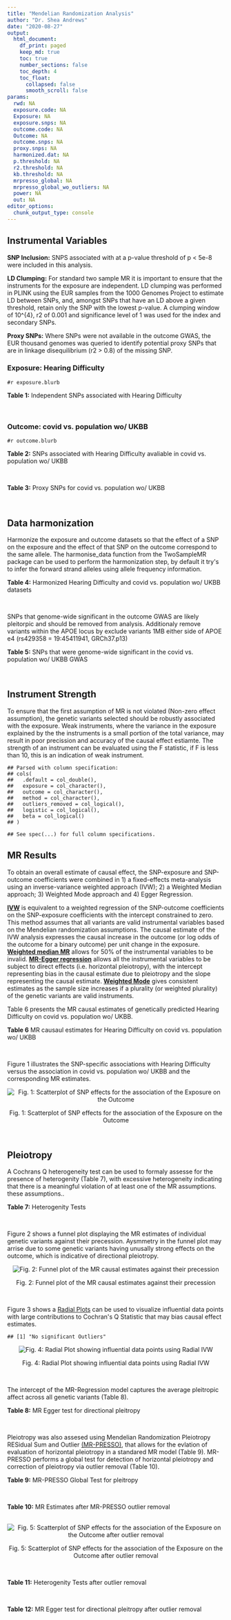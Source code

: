 ```yaml
---
title: "Mendelian Randomization Analysis"
author: "Dr. Shea Andrews"
date: "2020-08-27"
output:
  html_document:
    df_print: paged
    keep_md: true
    toc: true
    number_sections: false
    toc_depth: 4
    toc_float:
      collapsed: false
      smooth_scroll: false
params:
  rwd: NA
  exposure.code: NA
  Exposure: NA
  exposure.snps: NA
  outcome.code: NA
  Outcome: NA
  outcome.snps: NA
  proxy.snps: NA
  harmonized.dat: NA
  p.threshold: NA
  r2.threshold: NA
  kb.threshold: NA
  mrpresso_global: NA
  mrpresso_global_wo_outliers: NA
  power: NA
  out: NA
editor_options:
  chunk_output_type: console
---
```







## Instrumental Variables
**SNP Inclusion:** SNPS associated with at a p-value threshold of p < 5e-8 were included in this analysis.
<br>

**LD Clumping:** For standard two sample MR it is important to ensure that the instruments for the exposure are independent. LD clumping was performed in PLINK using the EUR samples from the 1000 Genomes Project to estimate LD between SNPs, and, amongst SNPs that have an LD above a given threshold, retain only the SNP with the lowest p-value. A clumping window of 10^{4}, r2 of 0.001 and significance level of 1 was used for the index and secondary SNPs.
<br>

**Proxy SNPs:** Where SNPs were not available in the outcome GWAS, the EUR thousand genomes was queried to identify potential proxy SNPs that are in linkage disequilibrium (r2 > 0.8) of the missing SNP.
<br>

### Exposure: Hearing Difficulty
`#r exposure.blurb`
<br>

**Table 1:** Independent SNPs associated with Hearing Difficulty
<div data-pagedtable="false">
  <script data-pagedtable-source type="application/json">
{"columns":[{"label":["SNP"],"name":[1],"type":["chr"],"align":["left"]},{"label":["CHROM"],"name":[2],"type":["dbl"],"align":["right"]},{"label":["POS"],"name":[3],"type":["dbl"],"align":["right"]},{"label":["REF"],"name":[4],"type":["chr"],"align":["left"]},{"label":["ALT"],"name":[5],"type":["chr"],"align":["left"]},{"label":["AF"],"name":[6],"type":["dbl"],"align":["right"]},{"label":["BETA"],"name":[7],"type":["dbl"],"align":["right"]},{"label":["SE"],"name":[8],"type":["dbl"],"align":["right"]},{"label":["Z"],"name":[9],"type":["dbl"],"align":["right"]},{"label":["P"],"name":[10],"type":["dbl"],"align":["right"]},{"label":["N"],"name":[11],"type":["dbl"],"align":["right"]},{"label":["TRAIT"],"name":[12],"type":["chr"],"align":["left"]}],"data":[{"1":"rs12027345","2":"1","3":"46239991","4":"G","5":"A","6":"0.432915","7":"-0.00785785","8":"0.00133184","9":"-5.90000","10":"3.6e-09","11":"250389","12":"Hearing_Difficulty"},{"1":"rs7525101","2":"1","3":"165109131","4":"C","5":"T","6":"0.440725","7":"0.00752096","8":"0.00132707","9":"5.66734","10":"1.5e-08","11":"250389","12":"Hearing_Difficulty"},{"1":"rs10927035","2":"1","3":"243703982","4":"C","5":"T","6":"0.649233","7":"0.00754234","8":"0.00138251","9":"5.45554","10":"4.9e-08","11":"250389","12":"Hearing_Difficulty"},{"1":"rs62188635","2":"2","3":"208082510","4":"C","5":"T","6":"0.545031","7":"-0.00827833","8":"0.00132906","9":"-6.22871","10":"4.7e-10","11":"250389","12":"Hearing_Difficulty"},{"1":"rs13093972","2":"3","3":"114987255","4":"A","5":"G","6":"0.448377","7":"0.00775587","8":"0.00133038","9":"5.82982","10":"5.5e-09","11":"250389","12":"Hearing_Difficulty"},{"1":"rs55853808","2":"3","3":"182053946","4":"A","5":"G","6":"0.162990","7":"0.01187470","8":"0.00180540","9":"6.57732","10":"4.8e-11","11":"250389","12":"Hearing_Difficulty"},{"1":"rs35414371","2":"4","3":"17530692","4":"T","5":"A","6":"0.132722","7":"0.01310280","8":"0.00194526","9":"6.73576","10":"1.6e-11","11":"250389","12":"Hearing_Difficulty"},{"1":"rs10475169","2":"5","3":"2555514","4":"A","5":"C","6":"0.117756","7":"0.01173770","8":"0.00204412","9":"5.74218","10":"9.3e-09","11":"250389","12":"Hearing_Difficulty"},{"1":"rs6453022","2":"5","3":"73076511","4":"C","5":"A","6":"0.500946","7":"0.01262160","8":"0.00132561","9":"9.52135","10":"1.7e-21","11":"250389","12":"Hearing_Difficulty"},{"1":"rs306574","2":"5","3":"94049523","4":"A","5":"G","6":"0.488764","7":"-0.00793561","8":"0.00131904","9":"-6.01620","10":"1.8e-09","11":"250389","12":"Hearing_Difficulty"},{"1":"rs1928176","2":"6","3":"21968899","4":"A","5":"G","6":"0.482818","7":"0.00749378","8":"0.00133347","9":"5.61976","10":"1.9e-08","11":"250389","12":"Hearing_Difficulty"},{"1":"rs13204736","2":"6","3":"32582603","4":"G","5":"A","6":"0.348495","7":"0.01146660","8":"0.00142649","9":"8.03833","10":"9.1e-16","11":"250389","12":"Hearing_Difficulty"},{"1":"rs62646255","2":"6","3":"43262303","4":"T","5":"C","6":"0.391260","7":"-0.01270780","8":"0.00135504","9":"-9.37817","10":"6.7e-21","11":"250389","12":"Hearing_Difficulty"},{"1":"rs217287","2":"6","3":"84407466","4":"C","5":"T","6":"0.440322","7":"0.00784960","8":"0.00133602","9":"5.87536","10":"4.2e-09","11":"250389","12":"Hearing_Difficulty"},{"1":"rs9493627","2":"6","3":"133789728","4":"G","5":"A","6":"0.320275","7":"0.01043660","8":"0.00141112","9":"7.39597","10":"1.4e-13","11":"250389","12":"Hearing_Difficulty"},{"1":"rs2236401","2":"6","3":"158504981","4":"C","5":"T","6":"0.514779","7":"0.00808004","8":"0.00132024","9":"6.12013","10":"9.3e-10","11":"250389","12":"Hearing_Difficulty"},{"1":"rs4947828","2":"7","3":"50805115","4":"T","5":"G","6":"0.769429","7":"0.00955408","8":"0.00156472","9":"6.10594","10":"1.0e-09","11":"250389","12":"Hearing_Difficulty"},{"1":"rs9691831","2":"7","3":"138498348","4":"A","5":"G","6":"0.584558","7":"0.00740690","8":"0.00133806","9":"5.53555","10":"3.1e-08","11":"250389","12":"Hearing_Difficulty"},{"1":"rs3890736","2":"8","3":"21532239","4":"G","5":"A","6":"0.373324","7":"0.00765762","8":"0.00136882","9":"5.59432","10":"2.2e-08","11":"250389","12":"Hearing_Difficulty"},{"1":"rs76837345","2":"8","3":"82668818","4":"A","5":"G","6":"0.069355","7":"0.01460190","8":"0.00259963","9":"5.61691","10":"1.9e-08","11":"250389","12":"Hearing_Difficulty"},{"1":"rs1962104","2":"8","3":"141635329","4":"T","5":"C","6":"0.558034","7":"0.00889466","8":"0.00133827","9":"6.64639","10":"3.0e-11","11":"250389","12":"Hearing_Difficulty"},{"1":"rs4948502","2":"10","3":"63839417","4":"T","5":"C","6":"0.426934","7":"-0.00805794","8":"0.00133835","9":"-6.02080","10":"1.7e-09","11":"250389","12":"Hearing_Difficulty"},{"1":"rs2270550","2":"10","3":"75874192","4":"T","5":"C","6":"0.547333","7":"0.00852536","8":"0.00136055","9":"6.26611","10":"3.7e-10","11":"250389","12":"Hearing_Difficulty"},{"1":"rs11596052","2":"10","3":"80520313","4":"T","5":"C","6":"0.219355","7":"-0.00900108","8":"0.00161979","9":"-5.55694","10":"2.7e-08","11":"250389","12":"Hearing_Difficulty"},{"1":"rs1097215","2":"10","3":"94787804","4":"G","5":"A","6":"0.474064","7":"-0.00798345","8":"0.00132256","9":"-6.03636","10":"1.6e-09","11":"250389","12":"Hearing_Difficulty"},{"1":"rs10901863","2":"10","3":"126812270","4":"C","5":"T","6":"0.268469","7":"0.01207640","8":"0.00153378","9":"7.87362","10":"3.4e-15","11":"250389","12":"Hearing_Difficulty"},{"1":"rs55635402","2":"11","3":"8056913","4":"A","5":"G","6":"0.194930","7":"-0.01052120","8":"0.00166935","9":"-6.30257","10":"2.9e-10","11":"250389","12":"Hearing_Difficulty"},{"1":"rs141403654","2":"11","3":"47715487","4":"A","5":"T","6":"0.015434","7":"0.03134020","8":"0.00568478","9":"5.51300","10":"3.5e-08","11":"250389","12":"Hearing_Difficulty"},{"1":"rs7951935","2":"11","3":"89030399","4":"G","5":"T","6":"0.379826","7":"0.01135240","8":"0.00136208","9":"8.33461","10":"7.8e-17","11":"250389","12":"Hearing_Difficulty"},{"1":"rs67307131","2":"11","3":"118480223","4":"T","5":"C","6":"0.346657","7":"0.00913602","8":"0.00139364","9":"6.55551","10":"5.5e-11","11":"250389","12":"Hearing_Difficulty"},{"1":"rs12552","2":"13","3":"53625781","4":"A","5":"G","6":"0.561874","7":"-0.00728153","8":"0.00133440","9":"-5.45678","10":"4.8e-08","11":"250389","12":"Hearing_Difficulty"},{"1":"rs9517282","2":"13","3":"99059183","4":"C","5":"A","6":"0.548995","7":"-0.00778367","8":"0.00133726","9":"-5.82061","10":"5.9e-09","11":"250389","12":"Hearing_Difficulty"},{"1":"rs1566129","2":"14","3":"52514912","4":"T","5":"C","6":"0.586284","7":"-0.00906457","8":"0.00134065","9":"-6.76132","10":"1.4e-11","11":"250389","12":"Hearing_Difficulty"},{"1":"rs62015206","2":"15","3":"52374075","4":"C","5":"T","6":"0.591962","7":"0.00779412","8":"0.00134988","9":"5.77394","10":"7.7e-09","11":"250389","12":"Hearing_Difficulty"},{"1":"rs62033400","2":"16","3":"53811788","4":"A","5":"G","6":"0.394446","7":"-0.00850581","8":"0.00134974","9":"-6.30181","10":"2.9e-10","11":"250389","12":"Hearing_Difficulty"},{"1":"rs12938775","2":"17","3":"2574821","4":"G","5":"A","6":"0.501932","7":"-0.00745427","8":"0.00132034","9":"-5.64572","10":"1.6e-08","11":"250389","12":"Hearing_Difficulty"},{"1":"rs17671352","2":"17","3":"7127718","4":"T","5":"C","6":"0.619033","7":"-0.00777641","8":"0.00135880","9":"-5.72300","10":"1.0e-08","11":"250389","12":"Hearing_Difficulty"},{"1":"rs4611552","2":"18","3":"52636091","4":"T","5":"C","6":"0.215352","7":"0.00885933","8":"0.00160737","9":"5.51169","10":"3.6e-08","11":"250389","12":"Hearing_Difficulty"},{"1":"rs132929","2":"22","3":"38487002","4":"G","5":"A","6":"0.413979","7":"0.00983905","8":"0.00134066","9":"7.33896","10":"2.2e-13","11":"250389","12":"Hearing_Difficulty"},{"1":"rs36062310","2":"22","3":"50988105","4":"G","5":"A","6":"0.043658","7":"0.03145420","8":"0.00322683","9":"9.74771","10":"1.9e-22","11":"250389","12":"Hearing_Difficulty"}],"options":{"columns":{"min":{},"max":[10]},"rows":{"min":[10],"max":[10]},"pages":{}}}
  </script>
</div>
<br>

### Outcome: covid vs. population wo/ UKBB
`#r outcome.blurb`
<br>

**Table 2:** SNPs associated with Hearing Difficulty avaliable in covid vs. population wo/ UKBB
<div data-pagedtable="false">
  <script data-pagedtable-source type="application/json">
{"columns":[{"label":["SNP"],"name":[1],"type":["chr"],"align":["left"]},{"label":["CHROM"],"name":[2],"type":["dbl"],"align":["right"]},{"label":["POS"],"name":[3],"type":["dbl"],"align":["right"]},{"label":["REF"],"name":[4],"type":["chr"],"align":["left"]},{"label":["ALT"],"name":[5],"type":["chr"],"align":["left"]},{"label":["AF"],"name":[6],"type":["dbl"],"align":["right"]},{"label":["BETA"],"name":[7],"type":["dbl"],"align":["right"]},{"label":["SE"],"name":[8],"type":["dbl"],"align":["right"]},{"label":["Z"],"name":[9],"type":["dbl"],"align":["right"]},{"label":["P"],"name":[10],"type":["dbl"],"align":["right"]},{"label":["N"],"name":[11],"type":["dbl"],"align":["right"]},{"label":["TRAIT"],"name":[12],"type":["chr"],"align":["left"]}],"data":[{"1":"rs12027345","2":"1","3":"46239991","4":"G","5":"A","6":"0.4854990","7":"0.01514700","8":"0.037806","9":"0.40065069","10":"0.68870","11":"8","12":"covid_vs._population__woUKBB"},{"1":"rs7525101","2":"1","3":"165109131","4":"C","5":"T","6":"0.4996360","7":"-0.05362200","8":"0.026572","9":"-2.01798886","10":"0.04359","11":"13","12":"covid_vs._population__woUKBB"},{"1":"rs10927035","2":"1","3":"243703982","4":"C","5":"T","6":"0.6367100","7":"-0.01435200","8":"0.027223","9":"-0.52720126","10":"0.59800","11":"14","12":"covid_vs._population__woUKBB"},{"1":"rs62188635","2":"2","3":"208082510","4":"C","5":"T","6":"0.5224300","7":"-0.03266200","8":"0.031403","9":"-1.04009171","10":"0.29830","11":"13","12":"covid_vs._population__woUKBB"},{"1":"rs13093972","2":"3","3":"114987255","4":"A","5":"G","6":"0.4108570","7":"-0.01624600","8":"0.027517","9":"-0.59039866","10":"0.55490","11":"14","12":"covid_vs._population__woUKBB"},{"1":"rs55853808","2":"3","3":"182053946","4":"A","5":"G","6":"0.1705880","7":"-0.00220910","8":"0.039972","9":"-0.05526619","10":"0.95590","11":"13","12":"covid_vs._population__woUKBB"},{"1":"rs35414371","2":"4","3":"17530692","4":"T","5":"A","6":"0.1412190","7":"0.02966400","8":"0.053733","9":"0.55206298","10":"0.58090","11":"12","12":"covid_vs._population__woUKBB"},{"1":"rs10475169","2":"5","3":"2555514","4":"A","5":"C","6":"0.1267220","7":"0.05204800","8":"0.039277","9":"1.32515212","10":"0.18510","11":"13","12":"covid_vs._population__woUKBB"},{"1":"rs6453022","2":"5","3":"73076511","4":"C","5":"A","6":"0.4778560","7":"0.00060124","8":"0.026270","9":"0.02288694","10":"0.98170","11":"14","12":"covid_vs._population__woUKBB"},{"1":"rs306574","2":"5","3":"94049523","4":"A","5":"G","6":"0.5050870","7":"-0.06722800","8":"0.026626","9":"-2.52490047","10":"0.01157","11":"14","12":"covid_vs._population__woUKBB"},{"1":"rs1928176","2":"6","3":"21968899","4":"A","5":"G","6":"0.4958200","7":"0.00209280","8":"0.027270","9":"0.07674367","10":"0.93880","11":"14","12":"covid_vs._population__woUKBB"},{"1":"rs13204736","2":"6","3":"32582603","4":"G","5":"A","6":"0.3349780","7":"0.04211200","8":"0.068671","9":"0.61324285","10":"0.53970","11":"4","12":"covid_vs._population__woUKBB"},{"1":"rs217287","2":"6","3":"84407466","4":"C","5":"T","6":"0.4604360","7":"-0.01792000","8":"0.027765","9":"-0.64541689","10":"0.51870","11":"13","12":"covid_vs._population__woUKBB"},{"1":"rs9493627","2":"6","3":"133789728","4":"G","5":"A","6":"0.2959260","7":"-0.00217700","8":"0.028224","9":"-0.07713294","10":"0.93850","11":"13","12":"covid_vs._population__woUKBB"},{"1":"rs2236401","2":"6","3":"158504981","4":"C","5":"T","6":"0.5009110","7":"0.01775600","8":"0.026419","9":"0.67209205","10":"0.50150","11":"14","12":"covid_vs._population__woUKBB"},{"1":"rs4947828","2":"7","3":"50805115","4":"T","5":"G","6":"0.7703340","7":"0.03328200","8":"0.040808","9":"0.81557538","10":"0.41470","11":"11","12":"covid_vs._population__woUKBB"},{"1":"rs9691831","2":"7","3":"138498348","4":"A","5":"G","6":"0.5593970","7":"0.01853800","8":"0.026998","9":"0.68664346","10":"0.49230","11":"14","12":"covid_vs._population__woUKBB"},{"1":"rs3890736","2":"8","3":"21532239","4":"G","5":"A","6":"0.3991260","7":"0.01750000","8":"0.026860","9":"0.65152643","10":"0.51470","11":"14","12":"covid_vs._population__woUKBB"},{"1":"rs76837345","2":"8","3":"82668818","4":"A","5":"G","6":"0.0622279","7":"0.05181500","8":"0.052101","9":"0.99451066","10":"0.32000","11":"14","12":"covid_vs._population__woUKBB"},{"1":"rs1962104","2":"8","3":"141635329","4":"T","5":"C","6":"0.5390340","7":"0.03677600","8":"0.026901","9":"1.36708673","10":"0.17160","11":"14","12":"covid_vs._population__woUKBB"},{"1":"rs4948502","2":"10","3":"63839417","4":"T","5":"C","6":"0.4102470","7":"0.01486700","8":"0.026878","9":"0.55312895","10":"0.58020","11":"14","12":"covid_vs._population__woUKBB"},{"1":"rs11596052","2":"10","3":"80520313","4":"T","5":"C","6":"0.2030170","7":"-0.00202690","8":"0.032598","9":"-0.06217866","10":"0.95040","11":"14","12":"covid_vs._population__woUKBB"},{"1":"rs1097215","2":"10","3":"94787804","4":"G","5":"A","6":"0.4557540","7":"-0.03911800","8":"0.026840","9":"-1.45745156","10":"0.14500","11":"14","12":"covid_vs._population__woUKBB"},{"1":"rs10901863","2":"10","3":"126812270","4":"C","5":"T","6":"0.2673950","7":"-0.03235900","8":"0.031254","9":"-1.03535547","10":"0.30050","11":"13","12":"covid_vs._population__woUKBB"},{"1":"rs55635402","2":"11","3":"8056913","4":"A","5":"G","6":"0.2189440","7":"-0.02733200","8":"0.034132","9":"-0.80077347","10":"0.42330","11":"14","12":"covid_vs._population__woUKBB"},{"1":"rs141403654","2":"11","3":"47715487","4":"A","5":"T","6":"0.0187273","7":"0.10049000","8":"0.114340","9":"0.87887004","10":"0.37950","11":"9","12":"covid_vs._population__woUKBB"},{"1":"rs7951935","2":"11","3":"89030399","4":"G","5":"T","6":"0.3563360","7":"-0.00316390","8":"0.033396","9":"-0.09473889","10":"0.92450","11":"12","12":"covid_vs._population__woUKBB"},{"1":"rs67307131","2":"11","3":"118480223","4":"T","5":"C","6":"0.3026160","7":"0.00130130","8":"0.036643","9":"0.03551292","10":"0.97170","11":"10","12":"covid_vs._population__woUKBB"},{"1":"rs12552","2":"13","3":"53625781","4":"A","5":"G","6":"0.5894220","7":"-0.03732900","8":"0.026705","9":"-1.39782812","10":"0.16220","11":"14","12":"covid_vs._population__woUKBB"},{"1":"rs9517282","2":"13","3":"99059183","4":"C","5":"A","6":"0.5098150","7":"-0.00662440","8":"0.026888","9":"-0.24637013","10":"0.80540","11":"14","12":"covid_vs._population__woUKBB"},{"1":"rs1566129","2":"14","3":"52514912","4":"T","5":"C","6":"0.6424680","7":"0.03766900","8":"0.026823","9":"1.40435447","10":"0.16020","11":"14","12":"covid_vs._population__woUKBB"},{"1":"rs62015206","2":"15","3":"52374075","4":"C","5":"T","6":"0.5441540","7":"0.04954100","8":"0.027677","9":"1.78997001","10":"0.07346","11":"13","12":"covid_vs._population__woUKBB"},{"1":"rs62033400","2":"16","3":"53811788","4":"A","5":"G","6":"0.4346170","7":"-0.00469460","8":"0.026657","9":"-0.17611134","10":"0.86020","11":"14","12":"covid_vs._population__woUKBB"},{"1":"rs12938775","2":"17","3":"2574821","4":"G","5":"A","6":"0.4756990","7":"0.02210200","8":"0.029296","9":"0.75443747","10":"0.45060","11":"12","12":"covid_vs._population__woUKBB"},{"1":"rs17671352","2":"17","3":"7127718","4":"T","5":"C","6":"0.6500000","7":"-0.00099644","8":"0.027615","9":"-0.03608329","10":"0.97120","11":"14","12":"covid_vs._population__woUKBB"},{"1":"rs4611552","2":"18","3":"52636091","4":"T","5":"C","6":"0.2356680","7":"0.00877130","8":"0.032651","9":"0.26863802","10":"0.78820","11":"13","12":"covid_vs._population__woUKBB"},{"1":"rs132929","2":"22","3":"38487002","4":"G","5":"A","6":"0.4360700","7":"-0.01029500","8":"0.026924","9":"-0.38237260","10":"0.70220","11":"14","12":"covid_vs._population__woUKBB"},{"1":"rs36062310","2":"22","3":"50988105","4":"G","5":"A","6":"0.0345832","7":"0.09488700","8":"0.078858","9":"1.20326409","10":"0.22890","11":"10","12":"covid_vs._population__woUKBB"},{"1":"rs62646255","2":"NA","3":"NA","4":"NA","5":"NA","6":"NA","7":"NA","8":"NA","9":"NA","10":"NA","11":"NA","12":"NA"},{"1":"rs2270550","2":"NA","3":"NA","4":"NA","5":"NA","6":"NA","7":"NA","8":"NA","9":"NA","10":"NA","11":"NA","12":"NA"}],"options":{"columns":{"min":{},"max":[10]},"rows":{"min":[10],"max":[10]},"pages":{}}}
  </script>
</div>
<br>

**Table 3:** Proxy SNPs for covid vs. population wo/ UKBB
<div data-pagedtable="false">
  <script data-pagedtable-source type="application/json">
{"columns":[{"label":["target_snp"],"name":[1],"type":["chr"],"align":["left"]},{"label":["proxy_snp"],"name":[2],"type":["chr"],"align":["left"]},{"label":["ld.r2"],"name":[3],"type":["dbl"],"align":["right"]},{"label":["Dprime"],"name":[4],"type":["dbl"],"align":["right"]},{"label":["PHASE"],"name":[5],"type":["chr"],"align":["left"]},{"label":["X12"],"name":[6],"type":["lgl"],"align":["right"]},{"label":["CHROM"],"name":[7],"type":["dbl"],"align":["right"]},{"label":["POS"],"name":[8],"type":["dbl"],"align":["right"]},{"label":["REF.proxy"],"name":[9],"type":["chr"],"align":["left"]},{"label":["ALT.proxy"],"name":[10],"type":["chr"],"align":["left"]},{"label":["AF"],"name":[11],"type":["dbl"],"align":["right"]},{"label":["BETA"],"name":[12],"type":["dbl"],"align":["right"]},{"label":["SE"],"name":[13],"type":["dbl"],"align":["right"]},{"label":["Z"],"name":[14],"type":["dbl"],"align":["right"]},{"label":["P"],"name":[15],"type":["dbl"],"align":["right"]},{"label":["N"],"name":[16],"type":["dbl"],"align":["right"]},{"label":["TRAIT"],"name":[17],"type":["chr"],"align":["left"]},{"label":["ref"],"name":[18],"type":["chr"],"align":["left"]},{"label":["ref.proxy"],"name":[19],"type":["chr"],"align":["left"]},{"label":["alt"],"name":[20],"type":["chr"],"align":["left"]},{"label":["alt.proxy"],"name":[21],"type":["chr"],"align":["left"]},{"label":["ALT"],"name":[22],"type":["chr"],"align":["left"]},{"label":["REF"],"name":[23],"type":["lgl"],"align":["right"]},{"label":["proxy.outcome"],"name":[24],"type":["lgl"],"align":["right"]}],"data":[{"1":"rs62646255","2":"rs62415385","3":"0.975788","4":"0.995882","5":"CT/TA","6":"NA","7":"6","8":"43262458","9":"A","10":"T","11":"0.406537","12":"0.0019335","13":"0.027439","14":"0.0704654","15":"0.9438","16":"12","17":"covid_vs._population__woUKBB","18":"C","19":"T","20":"T","21":"A","22":"C","23":"TRUE","24":"TRUE"},{"1":"rs2270550","2":"rs2131957","3":"0.856412","4":"0.982009","5":"TC/CA","6":"NA","7":"10","8":"75866929","9":"C","10":"A","11":"0.570389","12":"0.0369120","13":"0.027112","14":"1.3614636","15":"0.1734","16":"14","17":"covid_vs._population__woUKBB","18":"T","19":"C","20":"C","21":"A","22":"C","23":"TRUE","24":"TRUE"}],"options":{"columns":{"min":{},"max":[10]},"rows":{"min":[10],"max":[10]},"pages":{}}}
  </script>
</div>
<br>

## Data harmonization
Harmonize the exposure and outcome datasets so that the effect of a SNP on the exposure and the effect of that SNP on the outcome correspond to the same allele. The harmonise_data function from the TwoSampleMR package can be used to perform the harmonization step, by default it try's to infer the forward strand alleles using allele frequency information.
<br>

**Table 4:** Harmonized Hearing Difficulty and covid vs. population wo/ UKBB datasets
<div data-pagedtable="false">
  <script data-pagedtable-source type="application/json">
{"columns":[{"label":["SNP"],"name":[1],"type":["chr"],"align":["left"]},{"label":["effect_allele.exposure"],"name":[2],"type":["chr"],"align":["left"]},{"label":["other_allele.exposure"],"name":[3],"type":["chr"],"align":["left"]},{"label":["effect_allele.outcome"],"name":[4],"type":["chr"],"align":["left"]},{"label":["other_allele.outcome"],"name":[5],"type":["chr"],"align":["left"]},{"label":["beta.exposure"],"name":[6],"type":["dbl"],"align":["right"]},{"label":["beta.outcome"],"name":[7],"type":["dbl"],"align":["right"]},{"label":["eaf.exposure"],"name":[8],"type":["dbl"],"align":["right"]},{"label":["eaf.outcome"],"name":[9],"type":["dbl"],"align":["right"]},{"label":["remove"],"name":[10],"type":["lgl"],"align":["right"]},{"label":["palindromic"],"name":[11],"type":["lgl"],"align":["right"]},{"label":["ambiguous"],"name":[12],"type":["lgl"],"align":["right"]},{"label":["id.outcome"],"name":[13],"type":["chr"],"align":["left"]},{"label":["chr.outcome"],"name":[14],"type":["dbl"],"align":["right"]},{"label":["pos.outcome"],"name":[15],"type":["dbl"],"align":["right"]},{"label":["se.outcome"],"name":[16],"type":["dbl"],"align":["right"]},{"label":["z.outcome"],"name":[17],"type":["dbl"],"align":["right"]},{"label":["pval.outcome"],"name":[18],"type":["dbl"],"align":["right"]},{"label":["samplesize.outcome"],"name":[19],"type":["dbl"],"align":["right"]},{"label":["outcome"],"name":[20],"type":["chr"],"align":["left"]},{"label":["mr_keep.outcome"],"name":[21],"type":["lgl"],"align":["right"]},{"label":["pval_origin.outcome"],"name":[22],"type":["chr"],"align":["left"]},{"label":["chr.exposure"],"name":[23],"type":["dbl"],"align":["right"]},{"label":["pos.exposure"],"name":[24],"type":["dbl"],"align":["right"]},{"label":["se.exposure"],"name":[25],"type":["dbl"],"align":["right"]},{"label":["z.exposure"],"name":[26],"type":["dbl"],"align":["right"]},{"label":["pval.exposure"],"name":[27],"type":["dbl"],"align":["right"]},{"label":["samplesize.exposure"],"name":[28],"type":["dbl"],"align":["right"]},{"label":["exposure"],"name":[29],"type":["chr"],"align":["left"]},{"label":["mr_keep.exposure"],"name":[30],"type":["lgl"],"align":["right"]},{"label":["pval_origin.exposure"],"name":[31],"type":["chr"],"align":["left"]},{"label":["id.exposure"],"name":[32],"type":["chr"],"align":["left"]},{"label":["action"],"name":[33],"type":["dbl"],"align":["right"]},{"label":["mr_keep"],"name":[34],"type":["lgl"],"align":["right"]},{"label":["pt"],"name":[35],"type":["dbl"],"align":["right"]},{"label":["pleitropy_keep"],"name":[36],"type":["lgl"],"align":["right"]},{"label":["mrpresso_RSSobs"],"name":[37],"type":["lgl"],"align":["right"]},{"label":["mrpresso_pval"],"name":[38],"type":["lgl"],"align":["right"]},{"label":["mrpresso_keep"],"name":[39],"type":["lgl"],"align":["right"]}],"data":[{"1":"rs10475169","2":"C","3":"A","4":"C","5":"A","6":"0.01173770","7":"0.05204800","8":"0.117756","9":"0.1267220","10":"FALSE","11":"FALSE","12":"FALSE","13":"hO7QzX","14":"5","15":"2555514","16":"0.039277","17":"1.32515212","18":"0.18510","19":"13","20":"covidhgi2020anaC2v2woUKBB","21":"TRUE","22":"reported","23":"5","24":"2555514","25":"0.00204412","26":"5.74218","27":"9.3e-09","28":"250389","29":"Wells2019hdiff","30":"TRUE","31":"reported","32":"51BFA4","33":"2","34":"TRUE","35":"5e-08","36":"TRUE","37":"NA","38":"NA","39":"TRUE"},{"1":"rs10901863","2":"T","3":"C","4":"T","5":"C","6":"0.01207640","7":"-0.03235900","8":"0.268469","9":"0.2673950","10":"FALSE","11":"FALSE","12":"FALSE","13":"hO7QzX","14":"10","15":"126812270","16":"0.031254","17":"-1.03535547","18":"0.30050","19":"13","20":"covidhgi2020anaC2v2woUKBB","21":"TRUE","22":"reported","23":"10","24":"126812270","25":"0.00153378","26":"7.87362","27":"3.4e-15","28":"250389","29":"Wells2019hdiff","30":"TRUE","31":"reported","32":"51BFA4","33":"2","34":"TRUE","35":"5e-08","36":"TRUE","37":"NA","38":"NA","39":"TRUE"},{"1":"rs10927035","2":"T","3":"C","4":"T","5":"C","6":"0.00754234","7":"-0.01435200","8":"0.649233","9":"0.6367100","10":"FALSE","11":"FALSE","12":"FALSE","13":"hO7QzX","14":"1","15":"243703982","16":"0.027223","17":"-0.52720126","18":"0.59800","19":"14","20":"covidhgi2020anaC2v2woUKBB","21":"TRUE","22":"reported","23":"1","24":"243703982","25":"0.00138251","26":"5.45554","27":"4.9e-08","28":"250389","29":"Wells2019hdiff","30":"TRUE","31":"reported","32":"51BFA4","33":"2","34":"TRUE","35":"5e-08","36":"TRUE","37":"NA","38":"NA","39":"TRUE"},{"1":"rs1097215","2":"A","3":"G","4":"A","5":"G","6":"-0.00798345","7":"-0.03911800","8":"0.474064","9":"0.4557540","10":"FALSE","11":"FALSE","12":"FALSE","13":"hO7QzX","14":"10","15":"94787804","16":"0.026840","17":"-1.45745156","18":"0.14500","19":"14","20":"covidhgi2020anaC2v2woUKBB","21":"TRUE","22":"reported","23":"10","24":"94787804","25":"0.00132256","26":"-6.03636","27":"1.6e-09","28":"250389","29":"Wells2019hdiff","30":"TRUE","31":"reported","32":"51BFA4","33":"2","34":"TRUE","35":"5e-08","36":"TRUE","37":"NA","38":"NA","39":"TRUE"},{"1":"rs11596052","2":"C","3":"T","4":"C","5":"T","6":"-0.00900108","7":"-0.00202690","8":"0.219355","9":"0.2030170","10":"FALSE","11":"FALSE","12":"FALSE","13":"hO7QzX","14":"10","15":"80520313","16":"0.032598","17":"-0.06217866","18":"0.95040","19":"14","20":"covidhgi2020anaC2v2woUKBB","21":"TRUE","22":"reported","23":"10","24":"80520313","25":"0.00161979","26":"-5.55694","27":"2.7e-08","28":"250389","29":"Wells2019hdiff","30":"TRUE","31":"reported","32":"51BFA4","33":"2","34":"TRUE","35":"5e-08","36":"TRUE","37":"NA","38":"NA","39":"TRUE"},{"1":"rs12027345","2":"A","3":"G","4":"A","5":"G","6":"-0.00785785","7":"0.01514700","8":"0.432915","9":"0.4854990","10":"FALSE","11":"FALSE","12":"FALSE","13":"hO7QzX","14":"1","15":"46239991","16":"0.037806","17":"0.40065069","18":"0.68870","19":"8","20":"covidhgi2020anaC2v2woUKBB","21":"TRUE","22":"reported","23":"1","24":"46239991","25":"0.00133184","26":"-5.90000","27":"3.6e-09","28":"250389","29":"Wells2019hdiff","30":"TRUE","31":"reported","32":"51BFA4","33":"2","34":"TRUE","35":"5e-08","36":"TRUE","37":"NA","38":"NA","39":"TRUE"},{"1":"rs12552","2":"G","3":"A","4":"G","5":"A","6":"-0.00728153","7":"-0.03732900","8":"0.561874","9":"0.5894220","10":"FALSE","11":"FALSE","12":"FALSE","13":"hO7QzX","14":"13","15":"53625781","16":"0.026705","17":"-1.39782812","18":"0.16220","19":"14","20":"covidhgi2020anaC2v2woUKBB","21":"TRUE","22":"reported","23":"13","24":"53625781","25":"0.00133440","26":"-5.45678","27":"4.8e-08","28":"250389","29":"Wells2019hdiff","30":"TRUE","31":"reported","32":"51BFA4","33":"2","34":"TRUE","35":"5e-08","36":"TRUE","37":"NA","38":"NA","39":"TRUE"},{"1":"rs12938775","2":"A","3":"G","4":"A","5":"G","6":"-0.00745427","7":"0.02210200","8":"0.501932","9":"0.4756990","10":"FALSE","11":"FALSE","12":"FALSE","13":"hO7QzX","14":"17","15":"2574821","16":"0.029296","17":"0.75443747","18":"0.45060","19":"12","20":"covidhgi2020anaC2v2woUKBB","21":"TRUE","22":"reported","23":"17","24":"2574821","25":"0.00132034","26":"-5.64572","27":"1.6e-08","28":"250389","29":"Wells2019hdiff","30":"TRUE","31":"reported","32":"51BFA4","33":"2","34":"TRUE","35":"5e-08","36":"TRUE","37":"NA","38":"NA","39":"TRUE"},{"1":"rs13093972","2":"G","3":"A","4":"G","5":"A","6":"0.00775587","7":"-0.01624600","8":"0.448377","9":"0.4108570","10":"FALSE","11":"FALSE","12":"FALSE","13":"hO7QzX","14":"3","15":"114987255","16":"0.027517","17":"-0.59039866","18":"0.55490","19":"14","20":"covidhgi2020anaC2v2woUKBB","21":"TRUE","22":"reported","23":"3","24":"114987255","25":"0.00133038","26":"5.82982","27":"5.5e-09","28":"250389","29":"Wells2019hdiff","30":"TRUE","31":"reported","32":"51BFA4","33":"2","34":"TRUE","35":"5e-08","36":"TRUE","37":"NA","38":"NA","39":"TRUE"},{"1":"rs13204736","2":"A","3":"G","4":"A","5":"G","6":"0.01146660","7":"0.04211200","8":"0.348495","9":"0.3349780","10":"FALSE","11":"FALSE","12":"FALSE","13":"hO7QzX","14":"6","15":"32582603","16":"0.068671","17":"0.61324285","18":"0.53970","19":"4","20":"covidhgi2020anaC2v2woUKBB","21":"TRUE","22":"reported","23":"6","24":"32582603","25":"0.00142649","26":"8.03833","27":"9.1e-16","28":"250389","29":"Wells2019hdiff","30":"TRUE","31":"reported","32":"51BFA4","33":"2","34":"TRUE","35":"5e-08","36":"TRUE","37":"NA","38":"NA","39":"TRUE"},{"1":"rs132929","2":"A","3":"G","4":"A","5":"G","6":"0.00983905","7":"-0.01029500","8":"0.413979","9":"0.4360700","10":"FALSE","11":"FALSE","12":"FALSE","13":"hO7QzX","14":"22","15":"38487002","16":"0.026924","17":"-0.38237260","18":"0.70220","19":"14","20":"covidhgi2020anaC2v2woUKBB","21":"TRUE","22":"reported","23":"22","24":"38487002","25":"0.00134066","26":"7.33896","27":"2.2e-13","28":"250389","29":"Wells2019hdiff","30":"TRUE","31":"reported","32":"51BFA4","33":"2","34":"TRUE","35":"5e-08","36":"TRUE","37":"NA","38":"NA","39":"TRUE"},{"1":"rs141403654","2":"T","3":"A","4":"T","5":"A","6":"0.03134020","7":"0.10049000","8":"0.015434","9":"0.0187273","10":"FALSE","11":"TRUE","12":"FALSE","13":"hO7QzX","14":"11","15":"47715487","16":"0.114340","17":"0.87887004","18":"0.37950","19":"9","20":"covidhgi2020anaC2v2woUKBB","21":"TRUE","22":"reported","23":"11","24":"47715487","25":"0.00568478","26":"5.51300","27":"3.5e-08","28":"250389","29":"Wells2019hdiff","30":"TRUE","31":"reported","32":"51BFA4","33":"2","34":"TRUE","35":"5e-08","36":"TRUE","37":"NA","38":"NA","39":"TRUE"},{"1":"rs1566129","2":"C","3":"T","4":"C","5":"T","6":"-0.00906457","7":"0.03766900","8":"0.586284","9":"0.6424680","10":"FALSE","11":"FALSE","12":"FALSE","13":"hO7QzX","14":"14","15":"52514912","16":"0.026823","17":"1.40435447","18":"0.16020","19":"14","20":"covidhgi2020anaC2v2woUKBB","21":"TRUE","22":"reported","23":"14","24":"52514912","25":"0.00134065","26":"-6.76132","27":"1.4e-11","28":"250389","29":"Wells2019hdiff","30":"TRUE","31":"reported","32":"51BFA4","33":"2","34":"TRUE","35":"5e-08","36":"TRUE","37":"NA","38":"NA","39":"TRUE"},{"1":"rs17671352","2":"C","3":"T","4":"C","5":"T","6":"-0.00777641","7":"-0.00099644","8":"0.619033","9":"0.6500000","10":"FALSE","11":"FALSE","12":"FALSE","13":"hO7QzX","14":"17","15":"7127718","16":"0.027615","17":"-0.03608329","18":"0.97120","19":"14","20":"covidhgi2020anaC2v2woUKBB","21":"TRUE","22":"reported","23":"17","24":"7127718","25":"0.00135880","26":"-5.72300","27":"1.0e-08","28":"250389","29":"Wells2019hdiff","30":"TRUE","31":"reported","32":"51BFA4","33":"2","34":"TRUE","35":"5e-08","36":"TRUE","37":"NA","38":"NA","39":"TRUE"},{"1":"rs1928176","2":"G","3":"A","4":"G","5":"A","6":"0.00749378","7":"0.00209280","8":"0.482818","9":"0.4958200","10":"FALSE","11":"FALSE","12":"FALSE","13":"hO7QzX","14":"6","15":"21968899","16":"0.027270","17":"0.07674367","18":"0.93880","19":"14","20":"covidhgi2020anaC2v2woUKBB","21":"TRUE","22":"reported","23":"6","24":"21968899","25":"0.00133347","26":"5.61976","27":"1.9e-08","28":"250389","29":"Wells2019hdiff","30":"TRUE","31":"reported","32":"51BFA4","33":"2","34":"TRUE","35":"5e-08","36":"TRUE","37":"NA","38":"NA","39":"TRUE"},{"1":"rs1962104","2":"C","3":"T","4":"C","5":"T","6":"0.00889466","7":"0.03677600","8":"0.558034","9":"0.5390340","10":"FALSE","11":"FALSE","12":"FALSE","13":"hO7QzX","14":"8","15":"141635329","16":"0.026901","17":"1.36708673","18":"0.17160","19":"14","20":"covidhgi2020anaC2v2woUKBB","21":"TRUE","22":"reported","23":"8","24":"141635329","25":"0.00133827","26":"6.64639","27":"3.0e-11","28":"250389","29":"Wells2019hdiff","30":"TRUE","31":"reported","32":"51BFA4","33":"2","34":"TRUE","35":"5e-08","36":"TRUE","37":"NA","38":"NA","39":"TRUE"},{"1":"rs217287","2":"T","3":"C","4":"T","5":"C","6":"0.00784960","7":"-0.01792000","8":"0.440322","9":"0.4604360","10":"FALSE","11":"FALSE","12":"FALSE","13":"hO7QzX","14":"6","15":"84407466","16":"0.027765","17":"-0.64541689","18":"0.51870","19":"13","20":"covidhgi2020anaC2v2woUKBB","21":"TRUE","22":"reported","23":"6","24":"84407466","25":"0.00133602","26":"5.87536","27":"4.2e-09","28":"250389","29":"Wells2019hdiff","30":"TRUE","31":"reported","32":"51BFA4","33":"2","34":"TRUE","35":"5e-08","36":"TRUE","37":"NA","38":"NA","39":"TRUE"},{"1":"rs2236401","2":"T","3":"C","4":"T","5":"C","6":"0.00808004","7":"0.01775600","8":"0.514779","9":"0.5009110","10":"FALSE","11":"FALSE","12":"FALSE","13":"hO7QzX","14":"6","15":"158504981","16":"0.026419","17":"0.67209205","18":"0.50150","19":"14","20":"covidhgi2020anaC2v2woUKBB","21":"TRUE","22":"reported","23":"6","24":"158504981","25":"0.00132024","26":"6.12013","27":"9.3e-10","28":"250389","29":"Wells2019hdiff","30":"TRUE","31":"reported","32":"51BFA4","33":"2","34":"TRUE","35":"5e-08","36":"TRUE","37":"NA","38":"NA","39":"TRUE"},{"1":"rs2270550","2":"C","3":"T","4":"C","5":"T","6":"0.00852536","7":"0.03691200","8":"0.547333","9":"0.5703890","10":"FALSE","11":"FALSE","12":"FALSE","13":"hO7QzX","14":"10","15":"75866929","16":"0.027112","17":"1.36146356","18":"0.17340","19":"14","20":"covidhgi2020anaC2v2woUKBB","21":"TRUE","22":"reported","23":"10","24":"75874192","25":"0.00136055","26":"6.26611","27":"3.7e-10","28":"250389","29":"Wells2019hdiff","30":"TRUE","31":"reported","32":"51BFA4","33":"2","34":"TRUE","35":"5e-08","36":"TRUE","37":"NA","38":"NA","39":"TRUE"},{"1":"rs306574","2":"G","3":"A","4":"G","5":"A","6":"-0.00793561","7":"-0.06722800","8":"0.488764","9":"0.5050870","10":"FALSE","11":"FALSE","12":"FALSE","13":"hO7QzX","14":"5","15":"94049523","16":"0.026626","17":"-2.52490047","18":"0.01157","19":"14","20":"covidhgi2020anaC2v2woUKBB","21":"TRUE","22":"reported","23":"5","24":"94049523","25":"0.00131904","26":"-6.01620","27":"1.8e-09","28":"250389","29":"Wells2019hdiff","30":"TRUE","31":"reported","32":"51BFA4","33":"2","34":"TRUE","35":"5e-08","36":"TRUE","37":"NA","38":"NA","39":"TRUE"},{"1":"rs35414371","2":"A","3":"T","4":"A","5":"T","6":"0.01310280","7":"0.02966400","8":"0.132722","9":"0.1412190","10":"FALSE","11":"TRUE","12":"FALSE","13":"hO7QzX","14":"4","15":"17530692","16":"0.053733","17":"0.55206298","18":"0.58090","19":"12","20":"covidhgi2020anaC2v2woUKBB","21":"TRUE","22":"reported","23":"4","24":"17530692","25":"0.00194526","26":"6.73576","27":"1.6e-11","28":"250389","29":"Wells2019hdiff","30":"TRUE","31":"reported","32":"51BFA4","33":"2","34":"TRUE","35":"5e-08","36":"TRUE","37":"NA","38":"NA","39":"TRUE"},{"1":"rs36062310","2":"A","3":"G","4":"A","5":"G","6":"0.03145420","7":"0.09488700","8":"0.043658","9":"0.0345832","10":"FALSE","11":"FALSE","12":"FALSE","13":"hO7QzX","14":"22","15":"50988105","16":"0.078858","17":"1.20326409","18":"0.22890","19":"10","20":"covidhgi2020anaC2v2woUKBB","21":"TRUE","22":"reported","23":"22","24":"50988105","25":"0.00322683","26":"9.74771","27":"1.9e-22","28":"250389","29":"Wells2019hdiff","30":"TRUE","31":"reported","32":"51BFA4","33":"2","34":"TRUE","35":"5e-08","36":"TRUE","37":"NA","38":"NA","39":"TRUE"},{"1":"rs3890736","2":"A","3":"G","4":"A","5":"G","6":"0.00765762","7":"0.01750000","8":"0.373324","9":"0.3991260","10":"FALSE","11":"FALSE","12":"FALSE","13":"hO7QzX","14":"8","15":"21532239","16":"0.026860","17":"0.65152643","18":"0.51470","19":"14","20":"covidhgi2020anaC2v2woUKBB","21":"TRUE","22":"reported","23":"8","24":"21532239","25":"0.00136882","26":"5.59432","27":"2.2e-08","28":"250389","29":"Wells2019hdiff","30":"TRUE","31":"reported","32":"51BFA4","33":"2","34":"TRUE","35":"5e-08","36":"TRUE","37":"NA","38":"NA","39":"TRUE"},{"1":"rs4611552","2":"C","3":"T","4":"C","5":"T","6":"0.00885933","7":"0.00877130","8":"0.215352","9":"0.2356680","10":"FALSE","11":"FALSE","12":"FALSE","13":"hO7QzX","14":"18","15":"52636091","16":"0.032651","17":"0.26863802","18":"0.78820","19":"13","20":"covidhgi2020anaC2v2woUKBB","21":"TRUE","22":"reported","23":"18","24":"52636091","25":"0.00160737","26":"5.51169","27":"3.6e-08","28":"250389","29":"Wells2019hdiff","30":"TRUE","31":"reported","32":"51BFA4","33":"2","34":"TRUE","35":"5e-08","36":"TRUE","37":"NA","38":"NA","39":"TRUE"},{"1":"rs4947828","2":"G","3":"T","4":"G","5":"T","6":"0.00955408","7":"0.03328200","8":"0.769429","9":"0.7703340","10":"FALSE","11":"FALSE","12":"FALSE","13":"hO7QzX","14":"7","15":"50805115","16":"0.040808","17":"0.81557538","18":"0.41470","19":"11","20":"covidhgi2020anaC2v2woUKBB","21":"TRUE","22":"reported","23":"7","24":"50805115","25":"0.00156472","26":"6.10594","27":"1.0e-09","28":"250389","29":"Wells2019hdiff","30":"TRUE","31":"reported","32":"51BFA4","33":"2","34":"TRUE","35":"5e-08","36":"TRUE","37":"NA","38":"NA","39":"TRUE"},{"1":"rs4948502","2":"C","3":"T","4":"C","5":"T","6":"-0.00805794","7":"0.01486700","8":"0.426934","9":"0.4102470","10":"FALSE","11":"FALSE","12":"FALSE","13":"hO7QzX","14":"10","15":"63839417","16":"0.026878","17":"0.55312895","18":"0.58020","19":"14","20":"covidhgi2020anaC2v2woUKBB","21":"TRUE","22":"reported","23":"10","24":"63839417","25":"0.00133835","26":"-6.02080","27":"1.7e-09","28":"250389","29":"Wells2019hdiff","30":"TRUE","31":"reported","32":"51BFA4","33":"2","34":"TRUE","35":"5e-08","36":"TRUE","37":"NA","38":"NA","39":"TRUE"},{"1":"rs55635402","2":"G","3":"A","4":"G","5":"A","6":"-0.01052120","7":"-0.02733200","8":"0.194930","9":"0.2189440","10":"FALSE","11":"FALSE","12":"FALSE","13":"hO7QzX","14":"11","15":"8056913","16":"0.034132","17":"-0.80077347","18":"0.42330","19":"14","20":"covidhgi2020anaC2v2woUKBB","21":"TRUE","22":"reported","23":"11","24":"8056913","25":"0.00166935","26":"-6.30257","27":"2.9e-10","28":"250389","29":"Wells2019hdiff","30":"TRUE","31":"reported","32":"51BFA4","33":"2","34":"TRUE","35":"5e-08","36":"TRUE","37":"NA","38":"NA","39":"TRUE"},{"1":"rs55853808","2":"G","3":"A","4":"G","5":"A","6":"0.01187470","7":"-0.00220910","8":"0.162990","9":"0.1705880","10":"FALSE","11":"FALSE","12":"FALSE","13":"hO7QzX","14":"3","15":"182053946","16":"0.039972","17":"-0.05526619","18":"0.95590","19":"13","20":"covidhgi2020anaC2v2woUKBB","21":"TRUE","22":"reported","23":"3","24":"182053946","25":"0.00180540","26":"6.57732","27":"4.8e-11","28":"250389","29":"Wells2019hdiff","30":"TRUE","31":"reported","32":"51BFA4","33":"2","34":"TRUE","35":"5e-08","36":"TRUE","37":"NA","38":"NA","39":"TRUE"},{"1":"rs62015206","2":"T","3":"C","4":"T","5":"C","6":"0.00779412","7":"0.04954100","8":"0.591962","9":"0.5441540","10":"FALSE","11":"FALSE","12":"FALSE","13":"hO7QzX","14":"15","15":"52374075","16":"0.027677","17":"1.78997001","18":"0.07346","19":"13","20":"covidhgi2020anaC2v2woUKBB","21":"TRUE","22":"reported","23":"15","24":"52374075","25":"0.00134988","26":"5.77394","27":"7.7e-09","28":"250389","29":"Wells2019hdiff","30":"TRUE","31":"reported","32":"51BFA4","33":"2","34":"TRUE","35":"5e-08","36":"TRUE","37":"NA","38":"NA","39":"TRUE"},{"1":"rs62033400","2":"G","3":"A","4":"G","5":"A","6":"-0.00850581","7":"-0.00469460","8":"0.394446","9":"0.4346170","10":"FALSE","11":"FALSE","12":"FALSE","13":"hO7QzX","14":"16","15":"53811788","16":"0.026657","17":"-0.17611134","18":"0.86020","19":"14","20":"covidhgi2020anaC2v2woUKBB","21":"TRUE","22":"reported","23":"16","24":"53811788","25":"0.00134974","26":"-6.30181","27":"2.9e-10","28":"250389","29":"Wells2019hdiff","30":"TRUE","31":"reported","32":"51BFA4","33":"2","34":"TRUE","35":"5e-08","36":"TRUE","37":"NA","38":"NA","39":"TRUE"},{"1":"rs62188635","2":"T","3":"C","4":"T","5":"C","6":"-0.00827833","7":"-0.03266200","8":"0.545031","9":"0.5224300","10":"FALSE","11":"FALSE","12":"FALSE","13":"hO7QzX","14":"2","15":"208082510","16":"0.031403","17":"-1.04009171","18":"0.29830","19":"13","20":"covidhgi2020anaC2v2woUKBB","21":"TRUE","22":"reported","23":"2","24":"208082510","25":"0.00132906","26":"-6.22871","27":"4.7e-10","28":"250389","29":"Wells2019hdiff","30":"TRUE","31":"reported","32":"51BFA4","33":"2","34":"TRUE","35":"5e-08","36":"TRUE","37":"NA","38":"NA","39":"TRUE"},{"1":"rs62646255","2":"C","3":"T","4":"C","5":"T","6":"-0.01270780","7":"0.00193350","8":"0.391260","9":"0.4065370","10":"FALSE","11":"FALSE","12":"FALSE","13":"hO7QzX","14":"6","15":"43262458","16":"0.027439","17":"0.07046540","18":"0.94380","19":"12","20":"covidhgi2020anaC2v2woUKBB","21":"TRUE","22":"reported","23":"6","24":"43262303","25":"0.00135504","26":"-9.37817","27":"6.7e-21","28":"250389","29":"Wells2019hdiff","30":"TRUE","31":"reported","32":"51BFA4","33":"2","34":"TRUE","35":"5e-08","36":"TRUE","37":"NA","38":"NA","39":"TRUE"},{"1":"rs6453022","2":"A","3":"C","4":"A","5":"C","6":"0.01262160","7":"0.00060124","8":"0.500946","9":"0.4778560","10":"FALSE","11":"FALSE","12":"FALSE","13":"hO7QzX","14":"5","15":"73076511","16":"0.026270","17":"0.02288694","18":"0.98170","19":"14","20":"covidhgi2020anaC2v2woUKBB","21":"TRUE","22":"reported","23":"5","24":"73076511","25":"0.00132561","26":"9.52135","27":"1.7e-21","28":"250389","29":"Wells2019hdiff","30":"TRUE","31":"reported","32":"51BFA4","33":"2","34":"TRUE","35":"5e-08","36":"TRUE","37":"NA","38":"NA","39":"TRUE"},{"1":"rs67307131","2":"C","3":"T","4":"C","5":"T","6":"0.00913602","7":"0.00130130","8":"0.346657","9":"0.3026160","10":"FALSE","11":"FALSE","12":"FALSE","13":"hO7QzX","14":"11","15":"118480223","16":"0.036643","17":"0.03551292","18":"0.97170","19":"10","20":"covidhgi2020anaC2v2woUKBB","21":"TRUE","22":"reported","23":"11","24":"118480223","25":"0.00139364","26":"6.55551","27":"5.5e-11","28":"250389","29":"Wells2019hdiff","30":"TRUE","31":"reported","32":"51BFA4","33":"2","34":"TRUE","35":"5e-08","36":"TRUE","37":"NA","38":"NA","39":"TRUE"},{"1":"rs7525101","2":"T","3":"C","4":"T","5":"C","6":"0.00752096","7":"-0.05362200","8":"0.440725","9":"0.4996360","10":"FALSE","11":"FALSE","12":"FALSE","13":"hO7QzX","14":"1","15":"165109131","16":"0.026572","17":"-2.01798886","18":"0.04359","19":"13","20":"covidhgi2020anaC2v2woUKBB","21":"TRUE","22":"reported","23":"1","24":"165109131","25":"0.00132707","26":"5.66734","27":"1.5e-08","28":"250389","29":"Wells2019hdiff","30":"TRUE","31":"reported","32":"51BFA4","33":"2","34":"TRUE","35":"5e-08","36":"TRUE","37":"NA","38":"NA","39":"TRUE"},{"1":"rs76837345","2":"G","3":"A","4":"G","5":"A","6":"0.01460190","7":"0.05181500","8":"0.069355","9":"0.0622279","10":"FALSE","11":"FALSE","12":"FALSE","13":"hO7QzX","14":"8","15":"82668818","16":"0.052101","17":"0.99451066","18":"0.32000","19":"14","20":"covidhgi2020anaC2v2woUKBB","21":"TRUE","22":"reported","23":"8","24":"82668818","25":"0.00259963","26":"5.61691","27":"1.9e-08","28":"250389","29":"Wells2019hdiff","30":"TRUE","31":"reported","32":"51BFA4","33":"2","34":"TRUE","35":"5e-08","36":"TRUE","37":"NA","38":"NA","39":"TRUE"},{"1":"rs7951935","2":"T","3":"G","4":"T","5":"G","6":"0.01135240","7":"-0.00316390","8":"0.379826","9":"0.3563360","10":"FALSE","11":"FALSE","12":"FALSE","13":"hO7QzX","14":"11","15":"89030399","16":"0.033396","17":"-0.09473889","18":"0.92450","19":"12","20":"covidhgi2020anaC2v2woUKBB","21":"TRUE","22":"reported","23":"11","24":"89030399","25":"0.00136208","26":"8.33461","27":"7.8e-17","28":"250389","29":"Wells2019hdiff","30":"TRUE","31":"reported","32":"51BFA4","33":"2","34":"TRUE","35":"5e-08","36":"TRUE","37":"NA","38":"NA","39":"TRUE"},{"1":"rs9493627","2":"A","3":"G","4":"A","5":"G","6":"0.01043660","7":"-0.00217700","8":"0.320275","9":"0.2959260","10":"FALSE","11":"FALSE","12":"FALSE","13":"hO7QzX","14":"6","15":"133789728","16":"0.028224","17":"-0.07713294","18":"0.93850","19":"13","20":"covidhgi2020anaC2v2woUKBB","21":"TRUE","22":"reported","23":"6","24":"133789728","25":"0.00141112","26":"7.39597","27":"1.4e-13","28":"250389","29":"Wells2019hdiff","30":"TRUE","31":"reported","32":"51BFA4","33":"2","34":"TRUE","35":"5e-08","36":"TRUE","37":"NA","38":"NA","39":"TRUE"},{"1":"rs9517282","2":"A","3":"C","4":"A","5":"C","6":"-0.00778367","7":"-0.00662440","8":"0.548995","9":"0.5098150","10":"FALSE","11":"FALSE","12":"FALSE","13":"hO7QzX","14":"13","15":"99059183","16":"0.026888","17":"-0.24637013","18":"0.80540","19":"14","20":"covidhgi2020anaC2v2woUKBB","21":"TRUE","22":"reported","23":"13","24":"99059183","25":"0.00133726","26":"-5.82061","27":"5.9e-09","28":"250389","29":"Wells2019hdiff","30":"TRUE","31":"reported","32":"51BFA4","33":"2","34":"TRUE","35":"5e-08","36":"TRUE","37":"NA","38":"NA","39":"TRUE"},{"1":"rs9691831","2":"G","3":"A","4":"G","5":"A","6":"0.00740690","7":"0.01853800","8":"0.584558","9":"0.5593970","10":"FALSE","11":"FALSE","12":"FALSE","13":"hO7QzX","14":"7","15":"138498348","16":"0.026998","17":"0.68664346","18":"0.49230","19":"14","20":"covidhgi2020anaC2v2woUKBB","21":"TRUE","22":"reported","23":"7","24":"138498348","25":"0.00133806","26":"5.53555","27":"3.1e-08","28":"250389","29":"Wells2019hdiff","30":"TRUE","31":"reported","32":"51BFA4","33":"2","34":"TRUE","35":"5e-08","36":"TRUE","37":"NA","38":"NA","39":"TRUE"}],"options":{"columns":{"min":{},"max":[10]},"rows":{"min":[10],"max":[10]},"pages":{}}}
  </script>
</div>
<br>

SNPs that genome-wide significant in the outcome GWAS are likely pleitorpic and should be removed from analysis. Additionaly remove variants within the APOE locus by exclude variants 1MB either side of APOE e4 (rs429358 = 19:45411941, GRCh37.p13)
<br>


**Table 5:** SNPs that were genome-wide significant in the covid vs. population wo/ UKBB GWAS
<div data-pagedtable="false">
  <script data-pagedtable-source type="application/json">
{"columns":[{"label":["SNP"],"name":[1],"type":["chr"],"align":["left"]},{"label":["chr.outcome"],"name":[2],"type":["dbl"],"align":["right"]},{"label":["pos.outcome"],"name":[3],"type":["dbl"],"align":["right"]},{"label":["pval.exposure"],"name":[4],"type":["dbl"],"align":["right"]},{"label":["pval.outcome"],"name":[5],"type":["dbl"],"align":["right"]}],"data":[],"options":{"columns":{"min":{},"max":[10]},"rows":{"min":[10],"max":[10]},"pages":{}}}
  </script>
</div>
<br>


## Instrument Strength
To ensure that the first assumption of MR is not violated (Non-zero effect assumption), the genetic variants selected should be robustly associated with the exposure. Weak instruments, where the variance in the exposure explained by the the instruments is a small portion of the total variance, may result in poor precission and accuracy of the causal effect estiamte. The strength of an instrument can be evaluated using the F statistic, if F is less than 10, this is an indication of weak instrument.


```
## Parsed with column specification:
## cols(
##   .default = col_double(),
##   exposure = col_character(),
##   outcome = col_character(),
##   method = col_character(),
##   outliers_removed = col_logical(),
##   logistic = col_logical(),
##   beta = col_logical()
## )
```

```
## See spec(...) for full column specifications.
```

<div data-pagedtable="false">
  <script data-pagedtable-source type="application/json">
{"columns":[{"label":["outliers_removed"],"name":[1],"type":["lgl"],"align":["right"]},{"label":["pve.exposure"],"name":[2],"type":["dbl"],"align":["right"]},{"label":["F"],"name":[3],"type":["dbl"],"align":["right"]},{"label":["Alpha"],"name":[4],"type":["dbl"],"align":["right"]},{"label":["NCP"],"name":[5],"type":["dbl"],"align":["right"]},{"label":["Power"],"name":[6],"type":["dbl"],"align":["right"]}],"data":[{"1":"FALSE","2":"0.006839898","3":"43.10369","4":"0.05","5":"11.05503","6":"0.9138651"}],"options":{"columns":{"min":{},"max":[10]},"rows":{"min":[10],"max":[10]},"pages":{}}}
  </script>
</div>

##  MR Results
To obtain an overall estimate of causal effect, the SNP-exposure and SNP-outcome coefficients were combined in 1) a fixed-effects meta-analysis using an inverse-variance weighted approach (IVW); 2) a Weighted Median approach; 3) Weighted Mode approach and 4) Egger Regression.


[**IVW**](https://doi.org/10.1002/gepi.21758) is equivalent to a weighted regression of the SNP-outcome coefficients on the SNP-exposure coefficients with the intercept constrained to zero. This method assumes that all variants are valid instrumental variables based on the Mendelian randomization assumptions. The causal estimate of the IVW analysis expresses the causal increase in the outcome (or log odds of the outcome for a binary outcome) per unit change in the exposure. [**Weighted median MR**](https://doi.org/10.1002/gepi.21965) allows for 50% of the instrumental variables to be invalid. [**MR-Egger regression**](https://doi.org/10.1093/ije/dyw220) allows all the instrumental variables to be subject to direct effects (i.e. horizontal pleiotropy), with the intercept representing bias in the causal estimate due to pleiotropy and the slope representing the causal estimate. [**Weighted Mode**](https://doi.org/10.1093/ije/dyx102) gives consistent estimates as the sample size increases if a plurality (or weighted plurality) of the genetic variants are valid instruments.
<br>



Table 6 presents the MR causal estimates of genetically predicted Hearing Difficulty on covid vs. population wo/ UKBB.
<br>

**Table 6** MR causaul estimates for Hearing Difficulty on covid vs. population wo/ UKBB
<div data-pagedtable="false">
  <script data-pagedtable-source type="application/json">
{"columns":[{"label":["id.exposure"],"name":[1],"type":["chr"],"align":["left"]},{"label":["id.outcome"],"name":[2],"type":["chr"],"align":["left"]},{"label":["outcome"],"name":[3],"type":["fctr"],"align":["left"]},{"label":["exposure"],"name":[4],"type":["fctr"],"align":["left"]},{"label":["method"],"name":[5],"type":["fctr"],"align":["left"]},{"label":["nsnp"],"name":[6],"type":["int"],"align":["right"]},{"label":["b"],"name":[7],"type":["dbl"],"align":["right"]},{"label":["se"],"name":[8],"type":["dbl"],"align":["right"]},{"label":["pval"],"name":[9],"type":["dbl"],"align":["right"]}],"data":[{"1":"51BFA4","2":"hO7QzX","3":"covidhgi2020anaC2v2woUKBB","4":"Wells2019hdiff","5":"Inverse variance weighted (fixed effects)","6":"40","7":"0.9374301075","8":"0.5165741","9":"0.06956913"},{"1":"51BFA4","2":"hO7QzX","3":"covidhgi2020anaC2v2woUKBB","4":"Wells2019hdiff","5":"Weighted median","6":"40","7":"0.1995426397","8":"0.7221944","9":"0.78231729"},{"1":"51BFA4","2":"hO7QzX","3":"covidhgi2020anaC2v2woUKBB","4":"Wells2019hdiff","5":"Weighted mode","6":"40","7":"0.0005204195","8":"1.4139338","9":"0.99970820"},{"1":"51BFA4","2":"hO7QzX","3":"covidhgi2020anaC2v2woUKBB","4":"Wells2019hdiff","5":"MR Egger","6":"40","7":"1.7985293502","8":"2.0214706","9":"0.37921801"}],"options":{"columns":{"min":{},"max":[10]},"rows":{"min":[10],"max":[10]},"pages":{}}}
  </script>
</div>
<br>

Figure 1 illustrates the SNP-specific associations with Hearing Difficulty versus the association in covid vs. population wo/ UKBB and the corresponding MR estimates.
<br>

<div class="figure" style="text-align: center">
<img src="/sc/arion/projects/LOAD/shea/Projects/MRcovid/results/MRcovid/Wells2019hdiff/covidhgi2020anaC2v2woUKBB/Wells2019hdiff_5e-8_covidhgi2020anaC2v2woUKBB_MR_Analaysis_files/figure-html/scatter_plot-1.png" alt="Fig. 1: Scatterplot of SNP effects for the association of the Exposure on the Outcome"  />
<p class="caption">Fig. 1: Scatterplot of SNP effects for the association of the Exposure on the Outcome</p>
</div>
<br>


## Pleiotropy
A Cochrans Q heterogeneity test can be used to formaly assesse for the presence of heterogenity (Table 7), with excessive heterogeneity indicating that there is a meaningful violation of at least one of the MR assumptions.
these assumptions..
<br>

**Table 7:** Heterogenity Tests
<div data-pagedtable="false">
  <script data-pagedtable-source type="application/json">
{"columns":[{"label":["id.exposure"],"name":[1],"type":["chr"],"align":["left"]},{"label":["id.outcome"],"name":[2],"type":["chr"],"align":["left"]},{"label":["outcome"],"name":[3],"type":["fctr"],"align":["left"]},{"label":["exposure"],"name":[4],"type":["fctr"],"align":["left"]},{"label":["method"],"name":[5],"type":["fctr"],"align":["left"]},{"label":["Q"],"name":[6],"type":["dbl"],"align":["right"]},{"label":["Q_df"],"name":[7],"type":["dbl"],"align":["right"]},{"label":["Q_pval"],"name":[8],"type":["dbl"],"align":["right"]}],"data":[{"1":"51BFA4","2":"hO7QzX","3":"covidhgi2020anaC2v2woUKBB","4":"Wells2019hdiff","5":"MR Egger","6":"32.81552","7":"38","8":"0.7076931"},{"1":"51BFA4","2":"hO7QzX","3":"covidhgi2020anaC2v2woUKBB","4":"Wells2019hdiff","5":"Inverse variance weighted","6":"33.00965","7":"39","8":"0.7388823"}],"options":{"columns":{"min":{},"max":[10]},"rows":{"min":[10],"max":[10]},"pages":{}}}
  </script>
</div>
<br>

Figure 2 shows a funnel plot displaying the MR estimates of individual genetic variants against their precession. Aysmmetry in the funnel plot may arrise due to some genetic variants having unusally strong effects on the outcome, which is indicative of directional pleiotropy.
<br>

<div class="figure" style="text-align: center">
<img src="/sc/arion/projects/LOAD/shea/Projects/MRcovid/results/MRcovid/Wells2019hdiff/covidhgi2020anaC2v2woUKBB/Wells2019hdiff_5e-8_covidhgi2020anaC2v2woUKBB_MR_Analaysis_files/figure-html/funnel_plot-1.png" alt="Fig. 2: Funnel plot of the MR causal estimates against their precession"  />
<p class="caption">Fig. 2: Funnel plot of the MR causal estimates against their precession</p>
</div>
<br>

Figure 3 shows a [Radial Plots](https://github.com/WSpiller/RadialMR) can be used to visualize influential data points with large contributions to Cochran's Q Statistic that may bias causal effect estimates.




```
## [1] "No significant Outliers"
```

<div class="figure" style="text-align: center">
<img src="/sc/arion/projects/LOAD/shea/Projects/MRcovid/results/MRcovid/Wells2019hdiff/covidhgi2020anaC2v2woUKBB/Wells2019hdiff_5e-8_covidhgi2020anaC2v2woUKBB_MR_Analaysis_files/figure-html/Radial_Plot-1.png" alt="Fig. 4: Radial Plot showing influential data points using Radial IVW"  />
<p class="caption">Fig. 4: Radial Plot showing influential data points using Radial IVW</p>
</div>
<br>

The intercept of the MR-Regression model captures the average pleitropic affect across all genetic variants (Table 8).
<br>

**Table 8:** MR Egger test for directional pleitropy
<div data-pagedtable="false">
  <script data-pagedtable-source type="application/json">
{"columns":[{"label":["id.exposure"],"name":[1],"type":["chr"],"align":["left"]},{"label":["id.outcome"],"name":[2],"type":["chr"],"align":["left"]},{"label":["outcome"],"name":[3],"type":["fctr"],"align":["left"]},{"label":["exposure"],"name":[4],"type":["fctr"],"align":["left"]},{"label":["egger_intercept"],"name":[5],"type":["dbl"],"align":["right"]},{"label":["se"],"name":[6],"type":["dbl"],"align":["right"]},{"label":["pval"],"name":[7],"type":["dbl"],"align":["right"]}],"data":[{"1":"51BFA4","2":"hO7QzX","3":"covidhgi2020anaC2v2woUKBB","4":"Wells2019hdiff","5":"-0.008336547","6":"0.01892064","7":"0.6619948"}],"options":{"columns":{"min":{},"max":[10]},"rows":{"min":[10],"max":[10]},"pages":{}}}
  </script>
</div>
<br>

Pleiotropy was also assesed using Mendelian Randomization Pleiotropy RESidual Sum and Outlier [(MR-PRESSO)](https://doi.org/10.1038/s41588-018-0099-7), that allows for the evlation of evaluation of horizontal pleiotropy in a standared MR model (Table 9). MR-PRESSO performs a global test for detection of horizontal pleiotropy and correction of pleiotropy via outlier removal (Table 10).
<br>

**Table 9:** MR-PRESSO Global Test for pleitropy
<div data-pagedtable="false">
  <script data-pagedtable-source type="application/json">
{"columns":[{"label":["id.exposure"],"name":[1],"type":["chr"],"align":["left"]},{"label":["id.outcome"],"name":[2],"type":["chr"],"align":["left"]},{"label":["outcome"],"name":[3],"type":["chr"],"align":["left"]},{"label":["exposure"],"name":[4],"type":["chr"],"align":["left"]},{"label":["pt"],"name":[5],"type":["dbl"],"align":["right"]},{"label":["outliers_removed"],"name":[6],"type":["lgl"],"align":["right"]},{"label":["n_outliers"],"name":[7],"type":["dbl"],"align":["right"]},{"label":["RSSobs"],"name":[8],"type":["dbl"],"align":["right"]},{"label":["pval"],"name":[9],"type":["dbl"],"align":["right"]}],"data":[{"1":"51BFA4","2":"hO7QzX","3":"covidhgi2020anaC2v2woUKBB","4":"Wells2019hdiff","5":"5e-08","6":"FALSE","7":"0","8":"34.73515","9":"0.7365"}],"options":{"columns":{"min":{},"max":[10]},"rows":{"min":[10],"max":[10]},"pages":{}}}
  </script>
</div>
<br>


**Table 10:** MR Estimates after MR-PRESSO outlier removal
<div data-pagedtable="false">
  <script data-pagedtable-source type="application/json">
{"columns":[{"label":["id.exposure"],"name":[1],"type":["fctr"],"align":["left"]},{"label":["id.outcome"],"name":[2],"type":["fctr"],"align":["left"]},{"label":["outcome"],"name":[3],"type":["fctr"],"align":["left"]},{"label":["exposure"],"name":[4],"type":["fctr"],"align":["left"]},{"label":["method"],"name":[5],"type":["fctr"],"align":["left"]},{"label":["nsnp"],"name":[6],"type":["lgl"],"align":["right"]},{"label":["b"],"name":[7],"type":["lgl"],"align":["right"]},{"label":["se"],"name":[8],"type":["lgl"],"align":["right"]},{"label":["pval"],"name":[9],"type":["lgl"],"align":["right"]}],"data":[{"1":"51BFA4","2":"hO7QzX","3":"covidhgi2020anaC2v2woUKBB","4":"Wells2019hdiff","5":"mrpresso","6":"NA","7":"NA","8":"NA","9":"NA"}],"options":{"columns":{"min":{},"max":[10]},"rows":{"min":[10],"max":[10]},"pages":{}}}
  </script>
</div>
<br>

<div class="figure" style="text-align: center">
<img src="/sc/arion/projects/LOAD/shea/Projects/MRcovid/results/MRcovid/Wells2019hdiff/covidhgi2020anaC2v2woUKBB/Wells2019hdiff_5e-8_covidhgi2020anaC2v2woUKBB_MR_Analaysis_files/figure-html/scatter_plot_outlier-1.png" alt="Fig. 5: Scatterplot of SNP effects for the association of the Exposure on the Outcome after outlier removal"  />
<p class="caption">Fig. 5: Scatterplot of SNP effects for the association of the Exposure on the Outcome after outlier removal</p>
</div>
<br>

**Table 11:** Heterogenity Tests after outlier removal
<div data-pagedtable="false">
  <script data-pagedtable-source type="application/json">
{"columns":[{"label":["id.exposure"],"name":[1],"type":["fctr"],"align":["left"]},{"label":["id.outcome"],"name":[2],"type":["fctr"],"align":["left"]},{"label":["outcome"],"name":[3],"type":["fctr"],"align":["left"]},{"label":["exposure"],"name":[4],"type":["fctr"],"align":["left"]},{"label":["method"],"name":[5],"type":["fctr"],"align":["left"]},{"label":["Q"],"name":[6],"type":["lgl"],"align":["right"]},{"label":["Q_df"],"name":[7],"type":["lgl"],"align":["right"]},{"label":["Q_pval"],"name":[8],"type":["lgl"],"align":["right"]}],"data":[{"1":"51BFA4","2":"hO7QzX","3":"covidhgi2020anaC2v2woUKBB","4":"Wells2019hdiff","5":"mrpresso","6":"NA","7":"NA","8":"NA"}],"options":{"columns":{"min":{},"max":[10]},"rows":{"min":[10],"max":[10]},"pages":{}}}
  </script>
</div>
<br>

**Table 12:** MR Egger test for directional pleitropy after outlier removal
<div data-pagedtable="false">
  <script data-pagedtable-source type="application/json">
{"columns":[{"label":["id.exposure"],"name":[1],"type":["fctr"],"align":["left"]},{"label":["id.outcome"],"name":[2],"type":["fctr"],"align":["left"]},{"label":["outcome"],"name":[3],"type":["fctr"],"align":["left"]},{"label":["exposure"],"name":[4],"type":["fctr"],"align":["left"]},{"label":["method"],"name":[5],"type":["fctr"],"align":["left"]},{"label":["egger_intercept"],"name":[6],"type":["lgl"],"align":["right"]},{"label":["se"],"name":[7],"type":["lgl"],"align":["right"]},{"label":["pval"],"name":[8],"type":["lgl"],"align":["right"]}],"data":[{"1":"51BFA4","2":"hO7QzX","3":"covidhgi2020anaC2v2woUKBB","4":"Wells2019hdiff","5":"mrpresso","6":"NA","7":"NA","8":"NA"}],"options":{"columns":{"min":{},"max":[10]},"rows":{"min":[10],"max":[10]},"pages":{}}}
  </script>
</div>
<br>
